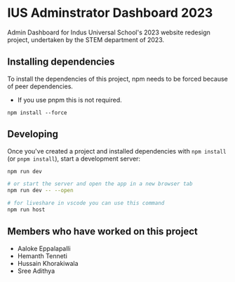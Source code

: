 # IUS Adminstrator Dashboard 2023

Admin Dashboard for Indus Universal School's 2023 website redesign project, undertaken by the STEM department of 2023.

## Installing dependencies

To install the dependencies of this project, npm needs to be forced because of peer dependencies.

- If you use pnpm this is not required.

```
npm install --force
```

## Developing

Once you've created a project and installed dependencies with `npm install` (or `pnpm install`), start a development server:

```bash
npm run dev

# or start the server and open the app in a new browser tab
npm run dev -- --open

# for liveshare in vscode you can use this command
npm run host
```

## Members who have worked on this project

- Aaloke Eppalapalli
- Hemanth Tenneti
- Hussain Khorakiwala
- Sree Adithya
